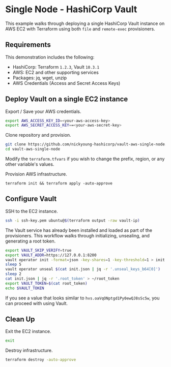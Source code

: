 # Single Node - HashiCorp Vault
This example walks through deploying a single HashiCorp Vault instance on AWS EC2 with Terraform using both `file` and `remote-exec` provisioners.

## Requirements
This demonstration includes the following:
 - HashiCorp: Terraform `1.2.3`, Vault `10.3.1`
 - AWS: EC2 and other supporting services
 - Packages: jq, wget, unzip
 - AWS Credentials (Access and Secret Access Keys)


## Deploy Vault on a single EC2 instance

Export / Save your AWS credentials.
```sh
export AWS_ACCESS_KEY_ID=<your-aws-access-key>
export AWS_SECRET_ACCESS_KEY==<your-aws-secret-key>
```

Clone repository and provision.
```sh
git clone https://github.com/nickyoung-hashicorp/vault-aws-single-node.git
cd vault-aws-single-node
```

Modify the `terraform.tfvars` if you wish to change the prefix, region, or any other variable's values.

Provision AWS infrastructure.
```
terraform init && terraform apply -auto-approve
```



## Configure Vault
SSH to the EC2 instance.
```sh
ssh -i ssh-key.pem ubuntu@$(terraform output -raw vault-ip)
```

The Vault service has already been installed and loaded as part of the provisioners.  This workflow walks through initializing, unsealing, and generating a root token.
```sh
export VAULT_SKIP_VERIFY=true
export VAULT_ADDR=https://127.0.0.1:8200
vault operator init -format=json -key-shares=1 -key-threshold=1 > init.json
sleep 5
vault operator unseal $(cat init.json | jq -r '.unseal_keys_b64[0]')
sleep 2
cat init.json | jq -r '.root_token' > ~/root_token
export VAULT_TOKEN=$(cat root_token)
echo $VAULT_TOKEN
```
If you see a value that looks similar to `hvs.oaVqONptgd1Py0ewQJ8sSc5w`, you can proceed with using Vault.

## Clean Up

Exit the EC2 instance.
```sh
exit
```

Destroy infrastructure.
```sh
terraform destroy -auto-approve
```